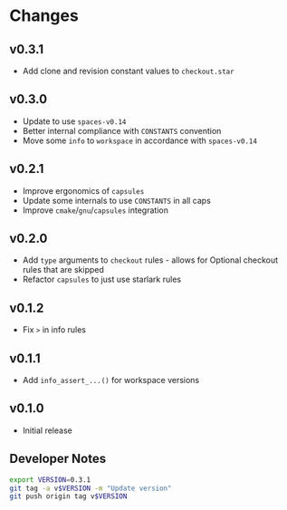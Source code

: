# Changes

## v0.3.1

- Add clone and revision constant values to `checkout.star`

## v0.3.0

- Update to use `spaces-v0.14`
- Better internal compliance with `CONSTANTS` convention
- Move some `info` to `workspace` in accordance with `spaces-v0.14`

## v0.2.1

- Improve ergonomics of `capsules`
- Update some internals to use `CONSTANTS` in all caps
- Improve `cmake`/`gnu`/`capsules` integration

## v0.2.0

- Add `type` arguments to `checkout` rules - allows for Optional checkout rules that are skipped
- Refactor `capsules` to just use starlark rules

## v0.1.2

- Fix `>` in info rules

## v0.1.1

- Add `info_assert_...()` for workspace versions

## v0.1.0

- Initial release


## Developer Notes

```sh
export VERSION=0.3.1
git tag -a v$VERSION -m "Update version"
git push origin tag v$VERSION
```
